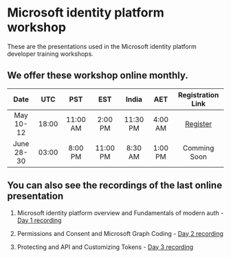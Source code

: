 # Microsoft identity platform workshop

These are the presentations used in the Microsoft identity platform developer training workshops.   

## We offer these workshop online monthly. 

**Date**|**UTC**|**PST**|**EST**|**India**|**AET**|**Registration Link**
:-----:|:-----:|:-----:|:-----:|:-----:|:-----:|:-----:
May 10-12|18:00|11:00 AM|2:00 PM|11:30 PM|4:00 AM|[Register](https://aka.ms/Reg_MIP_5.10)
June 28-30|03:00|8:00 PM|11:00 PM|8:30 AM|1:00 PM|Comming Soon

## You can also see the recordings of the last online presentation

1. Microsoft identity platform overview and Fundamentals of modern auth - [Day 1 recording](https://www.youtube.com/watch?v=QxX5M7ihDwk)

2. Permissions and Consent and Microsoft Graph Coding  - [Day 2 recording](https://www.youtube.com/watch?v=_irEA0sMxNY) 

3. Protecting and API and Customizing Tokens - [Day 3 recording](https://www.youtube.com/watch?v=SvrINpak0Ms)

